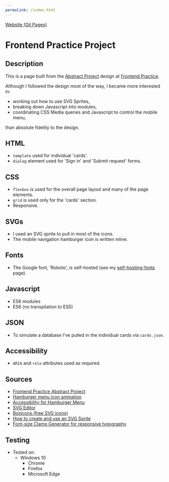 ```yaml
---
permalink: /index.html
---
```


[Website (Git Pages)](https://chrisnajman.github.io/frontend-practice-project)

# Frontend Practice Project

## Description

This is a page built from the [Abstract Project][abstract] design at
[Frontend Practice][frontend].

Although I followed the design most of the way, I became more interested in:
- working out how to use SVG Sprites,
- breaking down Javascript into modules,
- coordinating CSS Media queries and Javascript to control the mobile menu,

than absolute fidelity to the design.

## HTML

- `template` used for individual 'cards'.
- `dialog` element used for 'Sign in' and 'Submit request' forms.

## CSS

- `flexbox` is used for the overall page layout and many of the page elements.
- `grid` is used only for the 'cards' section.
- Responsive.

## SVGs

- I used an SVG sprite to pull in most of the icons.
- The mobile navigation hamburger icon is written inline.

## Fonts

- The Google font, 'Roboto', is self-hosted (see my [self-hosting-fonts][fonts] page).

## Javascript

- ES6 modules
- ES6 (no transpilation to ES5)

## JSON

- To simulate a database I've pulled in the individual cards via `cards.json`.

## Accessibility
- `ARIA` and `role` attributes used as required.

## Sources
- [Frontend Practice Abstract Project][abstract]
- [Hamburger menu icon animation][codepen]
- [Accessibility for Hamburger Menu][accessibility]
- [SVG Editor][svgEditor]
- [Boxicons (free SVG icons)][boxicons]
- [How to create and use an SVG Sprite][sprite]
- [Font-size Clamp Generator for responsive typography][clamp]

## Testing

- Tested on:
  - Windows 10
    - Chrome
    - Firefox
    - Microsoft Edge

[abstract]: https://www.frontendpractice.com/projects/abstract
[codepen]: https://codepen.io/cossovich/pen/ExjpmRg
[accessibility]: https://medium.com/@linlinghao/accessibility-for-hamburger-menu-a37fa9617a89
[svgEditor]: https://svgeditoronline.com/editor/
[boxicons]: https://boxicons.com/
[sprite]: https://youtu.be/LgfLpEHqgGU
[clamp]: https://clamp.font-size.app/
[frontend]: https://www.frontendpractice.com/
[fonts]: https://github.com/chrisnajman/self-hosting-fonts
